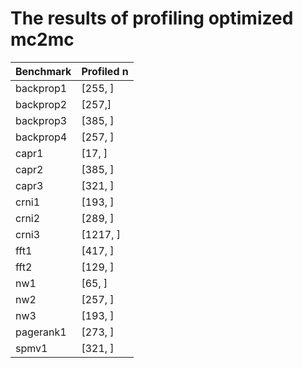# The results of profiling optimized mc2mc

| Benchmark | Profiled n |
|-----------|------------|
| backprop1 |  [255, ]        |
| backprop2 |  [257,]          |
| backprop3 |   [385, ]         |
| backprop4 |   [257, ]         |
| capr1     |   [17, ]         |
| capr2     |   [385, ]         |
| capr3     |    [321, ]        |
| crni1     |   [193, ]         |
| crni2     |    [289, ]        |
| crni3     |   [1217, ]         |
| fft1      |   [417, ]         |
| fft2      |   [129, ]         |
| nw1       |    [65, ]        |
| nw2       |    [257, ]        |
| nw3       |    [193, ]        |
| pagerank1 |    [273, ]        |
| spmv1     |     [321, ]       |